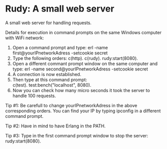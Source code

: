 # Rudy: A small web server

A small web server for handling requests. 

Details for execution in command prompts on the same Windows computer with WiFi network:

1. Open a command prompt and type: 
    erl -name first@yourIPnetworkAdress -setcookie secret
2. Type the following orders: 
    c(http).
    c(rudy).
    rudy:start(8080).
3. Open a different commant prompt window on the same computer and type:
    erl -name second@yourIPnetworkAdress -setcookie secret
4. A connection is now established.     
5. Then type at this command prompt:    
    c(test).
    test:bench("localhost", 8080).
6. Now you can check how many micro seconds it took the server to handle 100 requests.

Tip #1: Be carefull to change yourIPnetworkAdress in the above corresponding orders. 
        You can find your IP by typing ipconfig in a different command prompt.
     
Tip #2: Have in mind to have Erlang in the PATH.

Tip #3: Type in the first command prompt window to stop the server: 
        rudy:start(8080).

